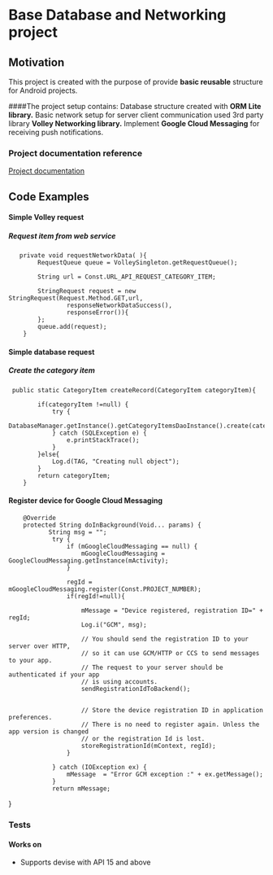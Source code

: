 # Base Database and Networking project

## Motivation
This project is created with the purpose of provide **basic reusable** structure for Android projects.

####The project setup contains:
Database structure created with **ORM Lite library.** 
Basic network setup for server client communication used 3rd party library **Volley Networking library.**
Implement **Google Cloud Messaging** for receiving push notifications. 

### Project documentation reference 
[Project documentation](http://androiddevei.github.io/BaseProject/apidoc/)

## Code Examples

#### Simple Volley request
##### Request item from web service
```
   private void requestNetworkData( ){
        RequestQueue queue = VolleySingleton.getRequestQueue();

        String url = Const.URL_API_REQUEST_CATEGORY_ITEM;

        StringRequest request = new StringRequest(Request.Method.GET,url,
                responseNetworkDataSuccess(),
                responseError()){
        };
        queue.add(request);
    }
```
#### Simple database request 
##### Create the category item
```
 public static CategoryItem createRecord(CategoryItem categoryItem){

        if(categoryItem !=null) {
            try {
                DatabaseManager.getInstance().getCategoryItemsDaoInstance().create(categoryItem);
            } catch (SQLException e) {
                e.printStackTrace();
            }
        }else{
            Log.d(TAG, "Creating null object");
        }
        return categoryItem;
    }

```
#### Register device for Google Cloud Messaging

        @Override
        protected String doInBackground(Void... params) {
               String msg = "";
                try {
                    if (mGoogleCloudMessaging == null) {
                        mGoogleCloudMessaging = GoogleCloudMessaging.getInstance(mActivity);
                    }

                    regId = mGoogleCloudMessaging.register(Const.PROJECT_NUMBER);
                    if(regId!=null){

                        mMessage = "Device registered, registration ID=" + regId;
                        Log.i("GCM", msg);

                        // You should send the registration ID to your server over HTTP,
                        // so it can use GCM/HTTP or CCS to send messages to your app.
                        // The request to your server should be authenticated if your app
                        // is using accounts.
                        sendRegistrationIdToBackend();


                        // Store the device registration ID in application preferences.
                        // There is no need to register again. Unless the app version is changed
                        // or the registration Id is lost.
                        storeRegistrationId(mContext, regId);
                    }

                } catch (IOException ex) {
                    mMessage  = "Error GCM exception :" + ex.getMessage();
                }
                return mMessage;
}

### Tests
#### Works on
* Supports devise with API 15 and above

